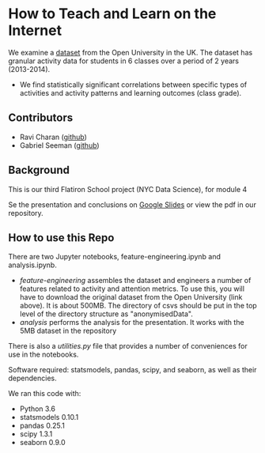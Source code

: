 # How to Teach and Learn on the Internet
We examine a [dataset](https://analyse.kmi.open.ac.uk/open_dataset)
from the Open University in the UK. The dataset has granular activity data for
students in 6 classes over a period of 2 years (2013-2014).

- We find statistically significant correlations between specific types of
activities and activity patterns and learning outcomes (class grade).

## Contributors
- Ravi Charan ([github](https://github.com/rcharan/))
- Gabriel Seeman ([github](https://github.com/gseemann))

## Background
This is our third Flatiron School project (NYC Data Science), for module 4

Se the presentation and conclusions on [Google Slides](https://docs.google.com/presentation/d/1dfHFlbCMSFO3Hv7CUhEBZI7zMS4QV0EXoaoM0IXFb7A/edit?usp=sharing)
or view the pdf in our repository.

## How to use this Repo
There are two Jupyter notebooks, feature-engineering.ipynb and analysis.ipynb.
- _feature-engineering_ assembles the dataset and engineers a number of features
related to activity and attention metrics. To use this, you will have to download
the original dataset from the Open University (link above). It is about 500MB. The
directory of csvs should be put in the top level of the directory structure as "anonymisedData".
- _analysis_ performs the analysis for the presentation. It works with the 5MB dataset
in the repository

There is also a _utilities.py_ file that provides a number of conveniences for use in the
notebooks.

Software required: statsmodels, pandas, scipy, and seaborn, as well as their dependencies.

We ran this code with:
- Python 3.6
- statsmodels 0.10.1
- pandas 0.25.1
- scipy 1.3.1
- seaborn 0.9.0
